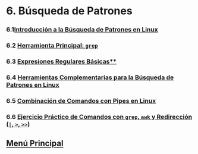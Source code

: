 # 6. Búsqueda de Patrones
### 6.1[Introducción a la Búsqueda de Patrones en Linux](./01_introduccionpatrones.md)
### 6.2 [Herramienta Principal: `grep`](./02_herramientagrp.md)
### 6.3 [Expresiones Regulares Básicas**](./03_expresionesbasicas.md)
### 6.4 [Herramientas Complementarias para la Búsqueda de Patrones en Linux](./04_herramientascomplementarias.md)
### 6.5 [Combinación de Comandos con Pipes en Linux](./05_combinaciondecomandos.md)
### 6.6 [Ejercicio Práctico de Comandos con `grep`, `awk` y Redirección (`|`, `>`, `>>`)](./06_ejerciciopatrones.md)

## [Menú Principal](../../index.md)